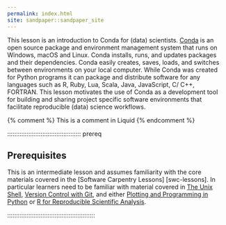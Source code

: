 ```yaml
---
permalink: index.html
site: sandpaper::sandpaper_site
---
```


This lesson is an introduction to Conda for (data) scientists.
[Conda](https://docs.conda.io/projects/conda/en/latest/index.html) is  an open source package and
environment management system that runs on Windows, macOS and Linux. Conda installs, runs, and
updates packages and their dependencies. Conda easily creates, saves, loads, and switches between
environments on your local computer. While Conda was created for Python programs it can package
and distribute software for any languages such as R, Ruby, Lua, Scala, Java, JavaScript, C/ C++,
FORTRAN. This lesson motivates the use of Conda as a development tool for building and sharing
project specific software environments that facilitate reproducible (data) science workflows.

<!-- this is an html comment -->

{% comment %} This is a comment in Liquid {% endcomment %}

::::::::::::::::::::::::::::::::::::::::::  prereq

## Prerequisites

This is an intermediate lesson and assumes familiarity with the core materials covered in the
[Software Carpentry Lessons] [swc-lessons]. In particular learners need to be familiar with
material covered in [The Unix Shell](https://swcarpentry.github.io/shell-novice),
[Version Control with Git](https://swcarpentry.github.io/git-novice), and either
[Plotting and Programming in Python](https://swcarpentry.github.io/python-novice-gapminder) or
[R for Reproducible Scientific Analysis](https://swcarpentry.github.io/r-novice-gapminder).


::::::::::::::::::::::::::::::::::::::::::::::::::




